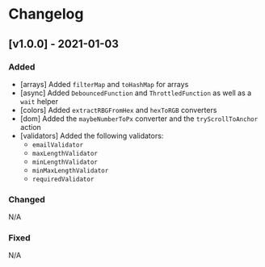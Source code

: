 # Changelog

## [v1.0.0] - 2021-01-03
### Added
- [arrays] Added `filterMap` and `toHashMap` for arrays
- [async] Added `DebouncedFunction` and `ThrottledFunction` as well as a `wait` helper
- [colors] Added `extractRBGFromHex` and `hexToRGB` converters
- [dom] Added the `maybeNumberToPx` converter and the `tryScrollToAnchor` action
- [validators] Added the following validators: 
    - `emailValidator`
    - `maxLengthValidator`
    - `minLengthValidator`
    - `minMaxLengthValidator`
    - `requiredValidator`

### Changed
N/A

### Fixed
N/A
